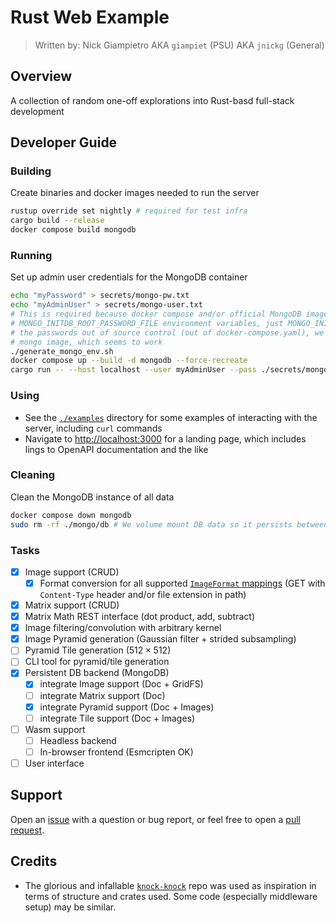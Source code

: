 # Rust Web Example

> Written by: Nick Giampietro
> AKA `giampiet` (PSU)
> AKA `jnickg` (General)

## Overview

A collection of random one-off explorations into Rust-basd full-stack development

## Developer Guide

### Building

Create binaries and docker images needed to run the server

```bash
rustup override set nightly # required for test infra
cargo build --release
docker compose build mongodb
```

### Running

Set up admin user credentials for the MongoDB container

```bash
echo "myPassword" > secrets/mongo-pw.txt
echo "myAdminUser" > secrets/mongo-user.txt
# This is required because docker compose and/or official MongoDB image is jank and won't honor
# MONGO_INITDB_ROOT_PASSWORD_FILE environment variables, just MONGO_INITDB_ROOT_PASSWORD. To keep
# the passwords out of source control (out of docker-compose.yaml), we make an env file for the
# mongo image, which seems to work
./generate_mongo_env.sh
docker compose up --build -d mongodb --force-recreate
cargo run -- --host localhost --user myAdminUser --pass ./secrets/mongo-pw.txt --port 27017
```

### Using

- See the [`./examples`](./examples/) directory for some examples of interacting with the server, including `curl` commands
- Navigate to [http://localhost:3000](http://localhost:3000) for a landing page, which includes lings to OpenAPI documentation and the like

### Cleaning

Clean the MongoDB instance of all data

```bash
docker compose down mongodb
sudo rm -rf ./mongo/db # We volume mount DB data so it persists between sessions. This clears local files
```

### Tasks

- [x] Image support (CRUD)
  - [x] Format conversion for all supported [`ImageFormat` mappings](https://docs.rs/image/latest/image/enum.ImageFormat.html#variants) (GET with `Content-Type` header and/or file extension in path)
- [x] Matrix support (CRUD)
- [x] Matrix Math REST interface (dot product, add, subtract)
- [x] Image filtering/convolution with arbitrary kernel
- [x] Image Pyramid generation (Gaussian filter + strided subsampling)
- [ ] Pyramid Tile generation ($\text{512}\times\text{512}$)
- [ ] CLI tool for pyramid/tile generation
- [x] Persistent DB backend (MongoDB)
  - [x] integrate Image support (Doc + GridFS)
  - [ ] integrate Matrix support (Doc)
  - [x] integrate Pyramid support (Doc + Images)
  - [ ] integrate Tile support (Doc + Images)
- [ ] Wasm support
  - [ ] Headless backend
  - [ ] In-browser frontend (Esmcripten OK)
- [ ] User interface

## Support

Open an [issue](https://github.com/jnickg/rust-explorations/issues) with a question or bug report, or feel free to open a [pull request](https://github.com/jnickg/rust-explorations/pulls).

## Credits

- The glorious and infallable [`knock-knock`](https://github.com/pdx-cs-rust-web/knock-knock) repo was used as inspiration in terms of structure and crates used. Some code (especially middleware setup) may be similar.
